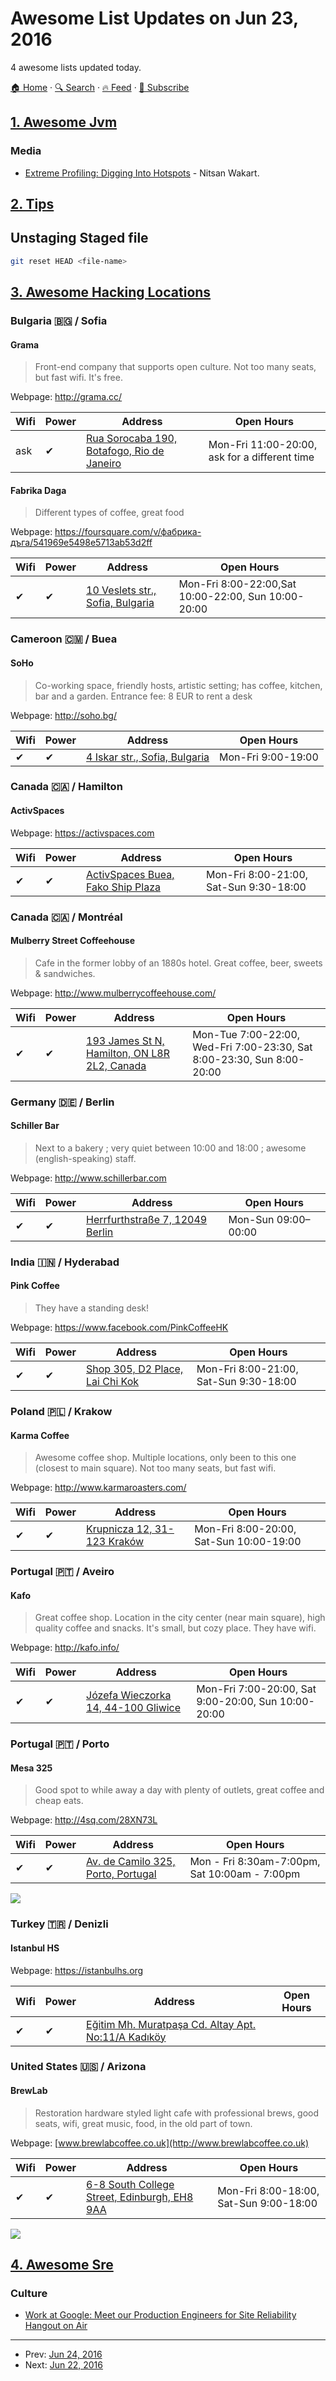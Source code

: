 # Awesome List Updates on Jun 23, 2016

4 awesome lists updated today.

[🏠 Home](/README.md) · [🔍 Search](https://test.trackawesomelist.com/search/) · [🔥 Feed](https://test.trackawesomelist.com/feed.xml) · [📮 Subscribe](https://trackawesomelist.us17.list-manage.com/subscribe?u=d2f0117aa829c83a63ec63c2f&id=36a103854c)



## [1. Awesome Jvm](/content/deephacks/awesome-jvm/README.md)

### Media

*   [Extreme Profiling: Digging Into Hotspots](https://youtu.be/7PkkxDaFDj8?list=PLKuh52zVrL6l6jzeSwNce77yLdfKmHAgD) - Nitsan Wakart.

## [2. Tips](/content/git-tips/tips/README.md)
## Unstaging Staged file

```sh
git reset HEAD <file-name>
```

## [3. Awesome Hacking Locations](/content/daviddias/awesome-hacking-locations/README.md)

### Bulgaria 🇧🇬 / Sofia

#### Grama

> Front-end company that supports open culture. Not too many seats, but fast wifi. It's free.

Webpage: <http://grama.cc/>

| Wifi | Power | Address                                                                       | Open Hours                                    |
| ---- | ----- | ----------------------------------------------------------------------------- | --------------------------------------------- |
| ask  | ✔     | [Rua Sorocaba 190, Botafogo, Rio de Janeiro](https://goo.gl/maps/vPa8ZRbAjUx) | Mon-Fri 11:00-20:00, ask for a different time |
#### Fabrika Daga

> Different types of coffee, great food

Webpage: <https://foursquare.com/v/фабрика-дъга/541969e5498e5713ab53d2ff>

| Wifi | Power | Address                                                              | Open Hours                                          |
| ---- | ----- | -------------------------------------------------------------------- | --------------------------------------------------- |
| ✔    | ✔     | [10 Veslets str., Sofia, Bulgaria](https://goo.gl/maps/XWFWmDT3nF62) | Mon-Fri 8:00-22:00,Sat 10:00-22:00, Sun 10:00-20:00 |

### Cameroon 🇨🇲 / Buea

#### SoHo

> Co-working space, friendly hosts, artistic setting; has coffee, kitchen, bar and a garden. Entrance fee: 8 EUR to rent a desk

Webpage: <http://soho.bg/>

| Wifi | Power | Address                                                          | Open Hours         |
| ---- | ----- | ---------------------------------------------------------------- | ------------------ |
| ✔    | ✔     | [4 Iskar str., Sofia, Bulgaria](https://goo.gl/maps/X5X42uPqFJu) | Mon-Fri 9:00-19:00 |

### Canada 🇨🇦 / Hamilton

#### ActivSpaces

Webpage: <https://activspaces.com>

| Wifi | Power | Address                                                       | Open Hours                             |
| ---- | ----- | ------------------------------------------------------------- | -------------------------------------- |
| ✔    | ✔     | [ActivSpaces Buea, Fako Ship Plaza](https://activspaces.com/) | Mon-Fri 8:00-21:00, Sat-Sun 9:30-18:00 |

### Canada 🇨🇦 / Montréal   <a id="montreal">  </a>

#### Mulberry Street Coffeehouse

> Cafe in the former lobby of an 1880s hotel. Great coffee, beer, sweets & sandwiches.

Webpage: <http://www.mulberrycoffeehouse.com/>

| Wifi | Power | Address                                                                         | Open Hours                                                             |
| ---- | ----- | ------------------------------------------------------------------------------- | ---------------------------------------------------------------------- |
| ✔    | ✔     | [193 James St N, Hamilton, ON L8R 2L2, Canada](https://goo.gl/maps/zWdNUs9jNMy) | Mon-Tue 7:00-22:00, Wed-Fri 7:00-23:30, Sat 8:00-23:30, Sun 8:00-20:00 |

### Germany 🇩🇪 / Berlin

#### Schiller Bar

> Next to a bakery ; very quiet between 10:00 and 18:00 ; awesome (english-speaking) staff.

Webpage: <http://www.schillerbar.com>

| Wifi | Power | Address                                                            | Open Hours          |
| ---- | ----- | ------------------------------------------------------------------ | ------------------- |
| ✔    | ✔     | [Herrfurthstraße 7, 12049 Berlin](https://goo.gl/maps/LzTzgA64Jpv) | Mon-Sun 09:00–00:00 |

### India 🇮🇳 / Hyderabad

#### Pink Coffee

> They have a standing desk!

Webpage: <https://www.facebook.com/PinkCoffeeHK>

| Wifi | Power | Address                                                             | Open Hours                             |
| ---- | ----- | ------------------------------------------------------------------- | -------------------------------------- |
| ✔    | ✔     | [Shop 305, D2 Place, Lai Chi Kok](https://goo.gl/maps/SuyKBeM86752) | Mon-Fri 8:00-21:00, Sat-Sun 9:30-18:00 |

### Poland 🇵🇱 / Krakow

#### Karma Coffee

> Awesome coffee shop. Multiple locations, only been to this one (closest to main square). Not too many seats, but fast wifi.

Webpage: <http://www.karmaroasters.com/>

| Wifi | Power | Address                                                        | Open Hours                              |
| ---- | ----- | -------------------------------------------------------------- | --------------------------------------- |
| ✔    | ✔     | [Krupnicza 12, 31-123 Kraków](https://goo.gl/maps/Q7GAvneeUiu) | Mon-Fri 8:00-20:00, Sat-Sun 10:00-19:00 |

### Portugal 🇵🇹 / Aveiro

#### Kafo

> Great coffee shop. Location in the city center (near main square), high quality coffee and snacks. It's small, but cozy place. They have wifi.

Webpage: <http://kafo.info/>

| Wifi | Power | Address                                                                 | Open Hours                                          |
| ---- | ----- | ----------------------------------------------------------------------- | --------------------------------------------------- |
| ✔    | ✔     | [Józefa Wieczorka 14, 44-100 Gliwice](https://goo.gl/maps/3KBX4BrxovL2) | Mon-Fri 7:00-20:00, Sat 9:00-20:00, Sun 10:00-20:00 |

### Portugal 🇵🇹 / Porto

#### Mesa 325

> Good spot to while away a day with plenty of outlets, great coffee and cheap eats.

Webpage: <http://4sq.com/28XN73L>

| Wifi | Power | Address                                                                | Open Hours                                    |
| ---- | ----- | ---------------------------------------------------------------------- | --------------------------------------------- |
| ✔    | ✔     | [Av. de Camilo 325, Porto, Portugal](https://goo.gl/maps/aVZ1cFWQatT2) | Mon - Fri 8:30am-7:00pm, Sat 10:00am - 7:00pm |

![](http://www.speedtest.net/result/5425343488.png)

### Turkey 🇹🇷 / Denizli

#### Istanbul HS

Webpage: <https://istanbulhs.org>

| Wifi | Power | Address                                                                                      | Open Hours |
| ---- | ----- | -------------------------------------------------------------------------------------------- | ---------- |
| ✔    | ✔     | [Eğitim Mh. Muratpaşa Cd. Altay Apt. No:11/A Kadıköy](https://istanbulhs.org/wiki/iletisim/) |            |

### United States 🇺🇸 / Arizona   <a id="arizona">  </a>

#### BrewLab

> Restoration hardware styled light cafe with professional brews, good seats, wifi, great music, food, in the old part of town.

Webpage: [www.brewlabcoffee.co.uk](http://www.brewlabcoffee.co.uk)

| Wifi | Power | Address                                                                          | Open Hours                             |
| ---- | ----- | -------------------------------------------------------------------------------- | -------------------------------------- |
| ✔    | ✔     | [6-8 South College Street, Edinburgh, EH8 9AA](https://goo.gl/maps/zBEETf2NjaB2) | Mon-Fri 8:00-18:00, Sat-Sun 9:00-18:00 |

![](http://www.speedtest.net/result/5370523932.png)

## [4. Awesome Sre](/content/dastergon/awesome-sre/README.md)

### Culture

*   [Work at Google: Meet our Production Engineers for Site Reliability Hangout on Air](https://www.youtube.com/watch?v=bwt6TZjefGM)

---

- Prev: [Jun 24, 2016](/content/2016/06/24/README.md)
- Next: [Jun 22, 2016](/content/2016/06/22/README.md)